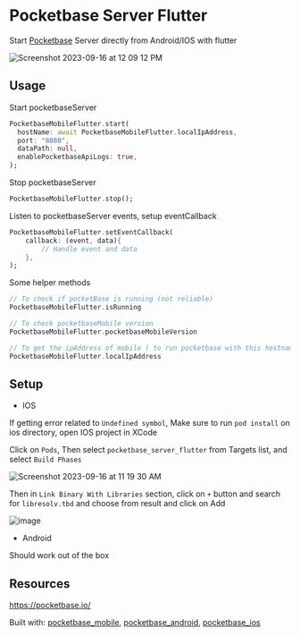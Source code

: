 # Pocketbase Server Flutter

Start [Pocketbase](https://pocketbase.io/) Server directly from Android/IOS with flutter 


![Screenshot 2023-09-16 at 12 09 12 PM](https://github.com/rohitsangwan01/pocketbase_server_flutter/assets/59526499/4fa49d31-b9f6-4161-8f6b-050c2dea6d2a)

## Usage

Start pocketbaseServer 

```dart
PocketbaseMobileFlutter.start(
  hostName: await PocketbaseMobileFlutter.localIpAddress,
  port: "8080",
  dataPath: null,
  enablePocketbaseApiLogs: true,
);
```

Stop pocketbaseServer

```dart
PocketbaseMobileFlutter.stop();
```

Listen to pocketbaseServer events, setup eventCallback

```dart
PocketbaseMobileFlutter.setEventCallback(
    callback: (event, data){
        // Handle event and data
    },
);
```

Some helper methods

```dart
// To check if pocketBase is running (not reliable)
PocketbaseMobileFlutter.isRunning

// To check pocketbaseMobile version
PocketbaseMobileFlutter.pocketbaseMobileVersion

// To get the ipAddress of mobile ( to run pocketbase with this hostname )
PocketbaseMobileFlutter.localIpAddress
```


## Setup

- IOS

If getting error related to `Undefined symbol`, Make sure to run `pod install` on ios directory, open IOS project in XCode

Click on `Pods`, Then select `pocketbase_server_flutter` from Targets list, and select `Build Phases`

![Screenshot 2023-09-16 at 11 19 30 AM](https://github.com/rohitsangwan01/pocketbase_server_flutter/assets/59526499/95a13223-252c-4a1d-a0de-4c85fbe32b81)

Then in `Link Binary With Libraries` section, click on `+` button and search for `libresolv.tbd` and choose from result and click on Add

![image](https://github.com/rohitsangwan01/pocketbase_server_flutter/assets/59526499/412fda4d-48b4-44df-88dc-6134c1339518)



- Android

Should work out of the box 


## Resources

https://pocketbase.io/

Built with: [pocketbase_mobile](https://github.com/rohitsangwan01/pocketbase_mobile), [pocketbase_android](https://github.com/rohitsangwan01/pocketbase_android
), [pocketbase_ios](https://github.com/rohitsangwan01/pocketbase_ios)
